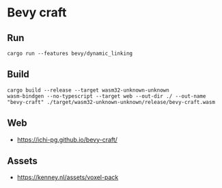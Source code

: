 # Bevy craft

## Run

```shell
cargo run --features bevy/dynamic_linking
```

## Build

```shell
cargo build --release --target wasm32-unknown-unknown
wasm-bindgen --no-typescript --target web --out-dir ./ --out-name "bevy-craft" ./target/wasm32-unknown-unknown/release/bevy-craft.wasm
```

## Web

* <https://ichi-pg.github.io/bevy-craft/>

## Assets

* <https://kenney.nl/assets/voxel-pack>
